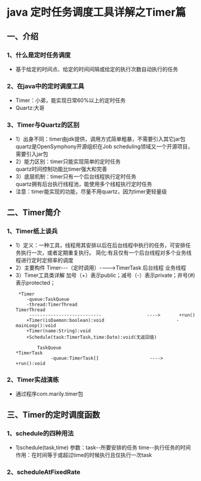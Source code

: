 # java 定时任务调度工具详解之Timer篇
## 一、介绍
### 1、什么是定时任务调度
   - 基于给定的时间点、给定的时间间隔或给定的执行次数自动执行的任务
### 2、在java中的定时调度工具
  - Timer：小弟，能实现日常60%以上的定时任务
  - Quartz:大哥
### 3、Timer与Quartz的区别
   -  1）出身不同：timer由jdk提供，调用方式简单粗暴，不需要引入其它jar包</br>
                 quartz是OpenSymphony开源组织在Job scheduling领域又一个开源项目，需要引入jar包
   -  2）能力区别：timer只能实现简单的定时任务</br>
                 quartz时间控制功能比timer强大和完善
   - 3）底层机制：timer只有一个后台线程执行定时任务</br>
                 quartz拥有后台执行线程池，能使用多个线程执行定时任务
  - 注意：timer能实现的功能，尽量不用quartz，因为timer更轻量级

## 二、Timer简介
### 1、Timer纸上谈兵
-  1）定义：一种工具，线程用其安排以后在后台线程中执行的任务，可安排任务执行一次，或者定期重复执行。
      简化:有且仅有一个后台线程对多个业务线程进行定时定频率的调度
-  2）主要构件
    Timer---（定时调用）---->TimerTask
    后台线程                 业务线程
-  3）Timer工具类详解
    加号（+）表示public；减号（-）表示private；井号(#)表示protected；
   ```
    *Timer
       -queue:TaskQueue
       -thread:TimerThread                                  TimerThread
        ---------------------------                 ---->       +run()
       +Timer(isDaemon:boolean):void                           -mainLoop():void
       +Timer(name:String):void
       +Schedule(task:TimerTask,time:Date):void(无返回值)

           TaskQueue                                          *TimerTask
                -queue:TimerTask[]                   ---->            +run():void
   ```
### 2、Timer实战演练
   -   通过程序com.marily.timer包

## 三、Timer的定时调度函数
### 1、schedule的四种用法
  -   1)schedule(task,time)
      参数：task--所要安排的任务
            time--执行任务的时间
      作用：在时间等于或超过time的时候执行且仅执行一次task

### 2、scheduleAtFixedRate
